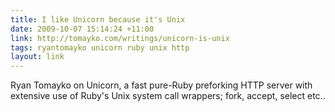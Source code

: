 ```yaml
---
title: I like Unicorn because it's Unix
date: 2009-10-07 15:14:24 +11:00
link: http://tomayko.com/writings/unicorn-is-unix
tags: ryantomayko unicorn ruby unix http
layout: link
---
```

Ryan Tomayko on Unicorn, a fast pure-Ruby preforking HTTP server with extensive use of Ruby's Unix system call wrappers; fork, accept, select etc..
